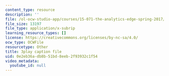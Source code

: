 ```yaml
---
content_type: resource
description: ''
file: /ol-ocw-studio-app/courses/15-071-the-analytics-edge-spring-2017/0e2eb36adb8b51bd8eeb2f93932c1f54_2rnsbodsJVc.vtt
file_size: 13197
file_type: application/x-subrip
learning_resource_types: []
license: https://creativecommons.org/licenses/by-nc-sa/4.0/
ocw_type: OCWFile
resourcetype: Other
title: 3play caption file
uid: 0e2eb36a-db8b-51bd-8eeb-2f93932c1f54
video_metadata:
  youtube_id: null
---
```

